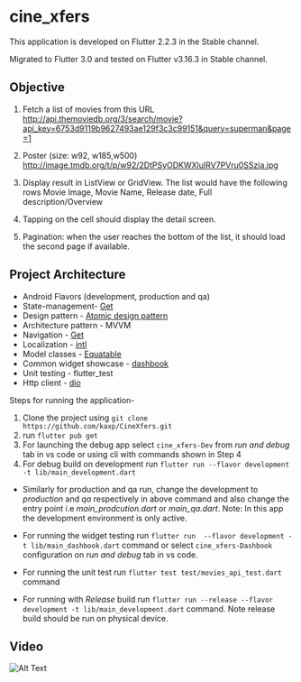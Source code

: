 # cine_xfers
This application is developed on Flutter 2.2.3 in the Stable channel.

Migrated to Flutter 3.0 and tested on Flutter v3.16.3 in Stable channel.

## Objective
1. Fetch a list of movies from this URL
http://api.themoviedb.org/3/search/movie?api_key=6753d9119b9627493ae129f3c3c99151&query=superman&page=1
 
2. Poster (size: w92, w185,w500)
http://image.tmdb.org/t/p/w92/2DtPSyODKWXluIRV7PVru0SSzja.jpg
 
3. Display result in ListView or GridView. The list would have the following rows Movie Image, Movie Name, Release date, Full description/Overview
 
4. Tapping on the cell should display the detail screen.
 
5. Pagination: when the user reaches the bottom of the list, it should load the second page if available.


## Project Architecture
- Android Flavors (development, production and qa)
- State-management- [Get](https://pub.dev/packages/get)
- Design pattern - [Atomic design pattern](https://atomicdesign.bradfrost.com/chapter-2/#:~:text=Atomic%20design%20is%20atoms%2C%20molecules,parts%20at%20the%20same%20time.)
- Architecture pattern - MVVM
- Navigation - [Get](https://pub.dev/packages/get)
- Localization - [intl](https://pub.dev/packages/intl)
- Model classes - [Equatable](https://pub.dev/packages/equatable)
- Common widget showcase - [dashbook](https://pub.dev/packages/dashbook)
- Unit testing - flutter_test
- Http client - [dio](https://pub.dev/packages/dio)

Steps for running the application-
1. Clone the project using `git clone https://github.com/kaxp/CineXfers.git`
2. run   `flutter pub get`
3. For launching the debug app select `cine_xfers-Dev` from _run and debug_ tab in vs code or using cli with commands shown in Step 4
4. For debug build on development run  `flutter run --flavor development -t lib/main_development.dart`
  - Similarly for production and qa run, change the development to _production_ and _qa_ respectively in above command and also change the entry point i.e _main_prodcution.dart_ or _main_qa.dart_. Note: In this app the development environment is only active.

- For running the widget testing run `flutter run  --flavor development -t lib/main_dashbook.dart` command or select `cine_xfers-Dashbook` configuration on _run and debug_ tab in vs code.
- For running the unit test run `flutter test test/movies_api_test.dart` command
- For running with _Release_ build run `flutter run --release --flavor development -t lib/main_development.dart` command. Note release build should be run on physical device.

## Video
![Alt Text](https://github.com/kaxp/CineXfers/blob/7bc096dcde960ef63dd9e9bd4155a60ebc17e69e/screenshots/android.gif)


